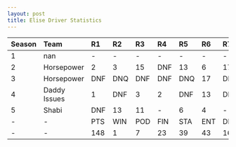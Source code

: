 ```yaml
---
layout: post 
title: Elise Driver Statistics
--- 
```


| Season   | Team         | R1   | R2   | R3   | R4   | R5   | R6   | R7   | R8   | R9   | R10   | R11   | R12   | Pts   | Pos   |
|:---------|:-------------|:-----|:-----|:-----|:-----|:-----|:-----|:-----|:-----|:-----|:------|:------|:------|:------|:------|
| 1        | nan          | -    | -    | -    | -    | -    | -    | -    | -    | -    | -     | -     | -     | -     | -     |
| 2        | Horsepower   | 2    | 3    | 15   | DNF  | 13   | 6    | 17   | DNF  | DNF  | 14    | DNF   | DNF   | 48    | 9     |
| 3        | Horsepower   | DNF  | DNQ  | DNF  | DNF  | DNQ  | 17   | DNQ  | DNF  | DNF  | DNQ   | 17    | -     | 0     | 31    |
| 4        | Daddy Issues | 1    | DNF  | 3    | 2    | DNF  | 13   | DNF  | DNF  | 2    | 3     | 11    | 6     | 106   | 4     |
| 5        | Shabi        | DNF  | 13   | 11   | -    | 6    | 4    | -    | 17   | 7    | DNF   | -     | -     | 20    | 17    |
| -        | -            | PTS  | WIN  | POD  | FIN  | STA  | ENT  | DNF  | NET  | DNQ  | %Fin  | PPR   | BST   | CHA   | RNK   |
| -        | -            | 148  | 1    | 7    | 23   | 39   | 43   | 16   | 14   | 4    | 59    | 3.44  | 1     | 0     | 13    |